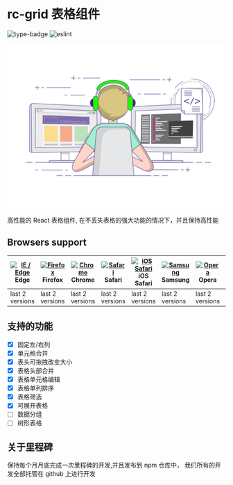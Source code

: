 # rc-grid 表格组件

![type-badge](https://img.shields.io/npm/types/react-data-grid)
![eslint](https://github.com/HighPerformanceComponent/rc-grid/actions/workflows/eslint.yml/badge.svg)

![working](./.resources/images/working.gif)

高性能的 React 表格组件, 在不丢失表格的强大功能的情况下，并且保持高性能

## Browsers support

| [<img src="https://raw.githubusercontent.com/alrra/browser-logos/master/src/edge/edge_48x48.png" alt="IE / Edge" width="24px" height="24px" />](http://godban.github.io/browsers-support-badges/)<br/> Edge | [<img src="https://raw.githubusercontent.com/alrra/browser-logos/master/src/firefox/firefox_48x48.png" alt="Firefox" width="24px" height="24px" />](http://godban.github.io/browsers-support-badges/)<br/>Firefox | [<img src="https://raw.githubusercontent.com/alrra/browser-logos/master/src/chrome/chrome_48x48.png" alt="Chrome" width="24px" height="24px" />](http://godban.github.io/browsers-support-badges/)<br/>Chrome | [<img src="https://raw.githubusercontent.com/alrra/browser-logos/master/src/safari/safari_48x48.png" alt="Safari" width="24px" height="24px" />](http://godban.github.io/browsers-support-badges/)<br/>Safari | [<img src="https://raw.githubusercontent.com/alrra/browser-logos/master/src/safari-ios/safari-ios_48x48.png" alt="iOS Safari" width="24px" height="24px" />](http://godban.github.io/browsers-support-badges/)<br/>iOS Safari | [<img src="https://raw.githubusercontent.com/alrra/browser-logos/master/src/samsung-internet/samsung-internet_48x48.png" alt="Samsung" width="24px" height="24px" />](http://godban.github.io/browsers-support-badges/)<br/>Samsung | [<img src="https://raw.githubusercontent.com/alrra/browser-logos/master/src/opera/opera_48x48.png" alt="Opera" width="24px" height="24px" />](http://godban.github.io/browsers-support-badges/)<br/>Opera | [<img src="https://raw.githubusercontent.com/alrra/browser-logos/master/src/electron/electron_48x48.png" alt="Electron" width="24px" height="24px" />](http://godban.github.io/browsers-support-badges/)<br/>Electron |
| --------- | --------- | --------- | --------- | --------- | --------- | --------- | --------- |
| last 2 versions | last 2 versions| last 2 versions| last 2 versions| last 2 versions| last 2 versions| last 2 versions| last 2 versions


## 支持的功能

- [x] 固定左/右列
- [x] 单元格合并
- [x] 表头可拖拽改变大小
- [x] 表格头部合并
- [x] 表格单元格编辑
- [x] 表格单列排序
- [x] 表格筛选
- [x] 可展开表格
- [ ] 数据分组
- [ ] 树形表格

## 关于里程碑

保持每个月月底完成一次里程碑的开发,并且发布到 npm 仓库中， 我们所有的开发全部托管在 github 上进行开发
